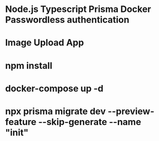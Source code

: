 # Node.js Typescript Prisma Docker Passwordless authentication
# Image Upload App
# npm install
# docker-compose up -d
# npx prisma migrate dev --preview-feature --skip-generate --name "init"